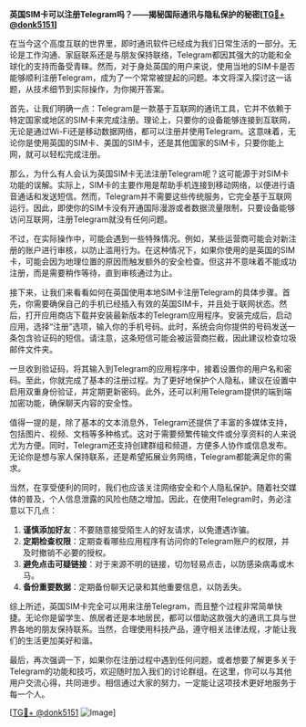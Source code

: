 **英国SIM卡可以注册Telegram吗？——揭秘国际通讯与隐私保护的秘密[[TG💪+ @donk5151](https://t.me/s/donk5151)]**

在当今这个高度互联的世界里，即时通讯软件已经成为我们日常生活的一部分。无论是工作沟通、家庭联系还是与朋友保持联络，Telegram都因其强大的功能和全球化的支持而备受青睐。然而，对于身处英国的用户来说，使用当地的SIM卡是否能够顺利注册Telegram，成为了一个常常被提起的问题。本文将深入探讨这一话题，从技术细节到实际操作，为你揭开答案。

首先，让我们明确一点：Telegram是一款基于互联网的通讯工具，它并不依赖于特定国家或地区的SIM卡来完成注册。理论上，只要你的设备能够连接到互联网，无论是通过Wi-Fi还是移动数据网络，都可以注册并使用Telegram。这意味着，无论你是使用英国的SIM卡、美国的SIM卡，还是其他国家的SIM卡，只要你能上网，就可以轻松完成注册。

那么，为什么有人会认为英国SIM卡无法注册Telegram呢？这可能源于对SIM卡功能的误解。实际上，SIM卡的主要作用是帮助手机连接到移动网络，以便进行语音通话和发送短信。然而，Telegram并不需要这些传统服务，它完全基于互联网运行。因此，即使你的SIM卡没有开通国际漫游或者数据流量限制，只要设备能够访问互联网，注册Telegram就没有任何问题。

不过，在实际操作中，可能会遇到一些特殊情况。例如，某些运营商可能会对新注册的账户进行审核，以防止滥用行为。在这种情况下，如果你使用的是英国的SIM卡，可能会因为地理位置的原因而触发额外的安全检查。但这并不意味着不能成功注册，而是需要稍作等待，直到审核通过为止。

接下来，让我们来看看如何在英国使用本地SIM卡注册Telegram的具体步骤。首先，你需要确保自己的手机已经插入有效的英国SIM卡，并且处于联网状态。然后，打开应用商店下载并安装最新版本的Telegram应用程序。安装完成后，启动应用，选择“注册”选项，输入你的手机号码。此时，系统会向你提供的号码发送一条包含验证码的短信。请注意，这条短信可能会被运营商拦截，因此建议检查垃圾邮件文件夹。

一旦收到验证码，将其输入到Telegram的应用程序中，接着设置你的用户名和密码。至此，你就完成了基本的注册过程。为了更好地保护个人隐私，建议在设置中启用双重身份验证，并定期更新密码。此外，还可以利用Telegram提供的端到端加密功能，确保聊天内容的安全性。

值得一提的是，除了基本的文本消息外，Telegram还提供了丰富的多媒体支持，包括图片、视频、文档等多种格式。这对于需要频繁传输文件或分享资料的人来说尤为方便。同时，Telegram还支持创建群组和频道，方便多人协作或信息发布。无论你是想与家人保持联系，还是希望拓展业务网络，Telegram都能满足你的需求。

当然，在享受便利的同时，我们也应该关注网络安全和个人隐私保护。随着社交媒体的普及，个人信息泄露的风险也随之增加。因此，在使用Telegram时，务必注意以下几点：

1. **谨慎添加好友**：不要随意接受陌生人的好友请求，以免遭遇诈骗。
2. **定期检查权限**：定期查看哪些应用程序有访问你的Telegram账户的权限，并及时撤销不必要的授权。
3. **避免点击可疑链接**：对于来源不明的链接，切勿轻易点击，以防感染病毒或木马。
4. **备份重要数据**：定期备份聊天记录和其他重要信息，以防丢失。

综上所述，英国SIM卡完全可以用来注册Telegram，而且整个过程非常简单快捷。无论你是留学生、旅居者还是本地居民，都可以借助这款强大的通讯工具与世界各地的朋友保持联系。当然，合理使用科技产品，遵守相关法律法规，才能让我们的生活更加美好和谐。

最后，再次强调一下，如果你在注册过程中遇到任何问题，或者想要了解更多关于Telegram的功能和技巧，欢迎随时加入我们的讨论群组。在这里，你可以与其他用户交流心得，共同进步。相信通过大家的努力，一定能让这项技术更好地服务于每一个人。

[[TG💪+ @donk5151](https://t.me/s/donk5151) ![Image](https://i.postimg.cc/rwNCRYN7/Snipaste-2025-04-30-17-27-05.png)]